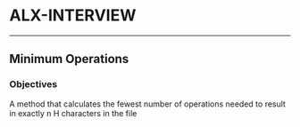 # ALX-INTERVIEW
---

## Minimum Operations

### Objectives
A method that calculates the fewest number of operations needed to result in exactly n H characters in the file
